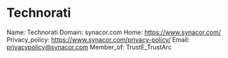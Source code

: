 
# Technorati

Name: Technorati
Domain: synacor.com
Home: https://www.synacor.com/
Privacy_policy: https://www.synacor.com/privacy-policy/
Email: privacypolicy@synacor.com
Member_of: TrustE_TrustArc
